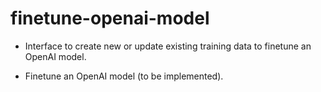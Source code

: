 # finetune-openai-model

- Interface to create new or update existing training data to finetune an OpenAI model.

- Finetune an OpenAI model (to be implemented).
